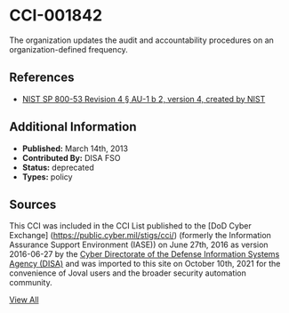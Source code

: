 # CCI-001842

The organization updates the audit and accountability procedures on an organization-defined frequency.

## References ##

* [NIST SP 800-53 Revision 4 § AU-1 b 2, version 4, created by NIST](http://csrc.nist.gov/publications/PubsSPs.html)


## Additional Information ##

* **Published:** March 14th, 2013
* **Contributed By:** DISA FSO
* **Status:** deprecated
* **Types:** policy

## Sources ##

This CCI was included in the CCI List published to the [DoD Cyber Exchange]
(https://public.cyber.mil/stigs/cci/) (formerly the Information Assurance Support Environment
(IASE)) on June 27th, 2016 as version 2016-06-27 by the [Cyber Directorate of the Defense 
Information Systems Agency (DISA)](https://public.cyber.mil/about-cyber/) and was imported to 
this site on October 10th, 2021 for the convenience of Joval users and the broader security automation community.

[View All](../README.md)
